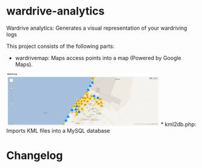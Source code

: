 wardrive-analytics
==================

Wardrive analytics: Generates a visual representation of your wardriving logs

This project consists of the following parts:
* wardrivemap: Maps access points into a map (Powered by Google Maps).
<img style="float:center;width:80%" src="https://github.com/cldrn/wardrive-analytics/raw/master/map/wardrivemap_clusters.png" />
* kml2db.php: Imports KML files into a MySQL database

Changelog
=================


